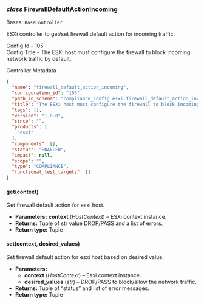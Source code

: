 ### *class* FirewallDefaultActionIncoming

Bases: `BaseController`

ESXi controller to get/set firewall default action for incoming traffic.

Config Id - 105
<br/>
Config Title - The ESXi host must configure the firewall to block incoming network traffic by default.
<br/>

Controller Metadata
```json
{
  "name": "firewall_default_action_incoming",
  "configuration_id": "105",
  "path_in_schema": "compliance_config.esxi.firewall_default_action_incoming",
  "title": "The ESXi host must configure the firewall to block incoming network traffic by default",
  "tags": [],
  "version": "1.0.0",
  "since": "",
  "products": [
    "esxi"
  ],
  "components": [],
  "status": "ENABLED",
  "impact": null,
  "scope": "",
  "type": "COMPLIANCE",
  "functional_test_targets": []
}
```

#### get(context)

Get firewall default action for esxi host.

* **Parameters:**
  **context** (*HostContext*) – ESXi context instance.
* **Returns:**
  Tuple of str value DROP/PASS and a list of errors.
* **Return type:**
  Tuple

#### set(context, desired_values)

Set firewall default action for esxi host based on desired value.

* **Parameters:**
  * **context** (*HostContext*) – Esxi context instance.
  * **desired_values** (*str*) – DROP/PASS to block/allow the network traffic.
* **Returns:**
  Tuple of “status” and list of error messages.
* **Return type:**
  Tuple

